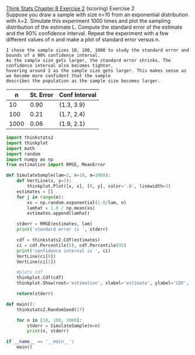 [Think Stats Chapter 8 Exercise 2](http://greenteapress.com/thinkstats2/html/thinkstats2009.html#toc77) (scoring)
Exercise 2  
Suppose you draw a sample with size n=10 from an exponential distribution with λ=2. Simulate this experiment 1000 times and plot the sampling distribution of the estimate L. Compute the standard error of the estimate and the 90% confidence interval.
Repeat the experiment with a few different values of n and make a plot of standard error versus n.
```
I chose the sample sizes 10, 100, 1000 to study the standard error and bounds of a 90% confidence interval. 
As the sample size gets larger, the standard error shrinks. The confidence interval also becomes tighter, 
hovering around 2 as the sample size gets larger. This makes sense as we become more confident that the sample 
describes the population as the sample size becomes larger. 
```
n | St. Error | Conf Interval
------------ | ------------- | -------------
10 | 0.90 | (1.3, 3.9)
100 | 0.21 | (1.7, 2.4)
1000 | 0.06 | (1.9, 2.1)

```python
import thinkstats2
import thinkplot
import math
import random
import numpy as np
from estimation import RMSE, MeanError

def SimulateSample(lam=2, n=10, m=1000):
	def VertLine(x, y=1):
		thinkplot.Plot([x, x], [0, y], color='.8', linewidth=3)
	estimates = []
	for j in range(m):
		xs = np.random.exponential(1.0/lam, n)
		lamhat = 1.0 / np.mean(xs)
		estimates.append(lamhat)

	stderr = RMSE(estimates, lam)
	print('standard error is ', stderr)

	cdf = thinkstats2.Cdf(estimates)
	ci = cdf.Percentile(5), cdf.Percentile(95)
	print('confidence interval is ', ci)
	VertLine(ci[0])
	VertLine(ci[1])

	#plots cdf
	thinkplot.Cdf(cdf)
	thinkplot.Show(root='estimation', xlabel='estimate', ylabel='CDF', title='Sampling distribution')

	return(stderr)

def main():
	thinkstats2.RandomSeed(17)

	for n in [10, 100, 1000]:
		stderr = SimulateSample(n=n)
		print(n, stderr)

if __name__ == '__main__':
	main()	
